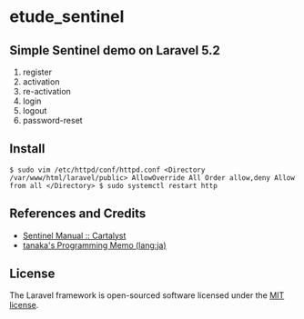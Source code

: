 # etude_sentinel

## Simple Sentinel demo on Laravel 5.2

1. register
2. activation
3. re-activation
4. login
5. logout
6. password-reset

## Install
 `$ sudo vim /etc/httpd/conf/httpd.conf
 <Directory /var/www/html/laravel/public>
     AllowOverride All
     Order allow,deny
     Allow from all
 </Directory>
 $ sudo systemctl restart http`

## References and Credits
* [Sentinel Manual :: Cartalyst](https://cartalyst.com/manual/sentinel/2.0)
* [tanaka's Programming Memo (lang:ja)](http://am1tanaka.hatenablog.com/entry/2016/06/29/003308)

## License

The Laravel framework is open-sourced software licensed under the [MIT license](http://opensource.org/licenses/MIT).
